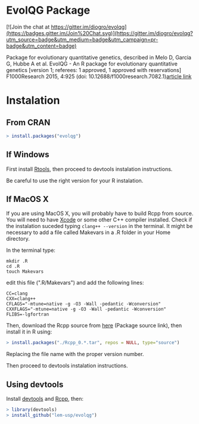 EvolQG Package
======================

[![Join the chat at https://gitter.im/diogro/evolqg](https://badges.gitter.im/Join%20Chat.svg)](https://gitter.im/diogro/evolqg?utm_source=badge&utm_medium=badge&utm_campaign=pr-badge&utm_content=badge)

Package for evolutionary quantitative genetics, described in Melo D, Garcia G, Hubbe A et al. EvolQG - An R package for evolutionary quantitative genetics [version 1; referees: 1 approved, 1 approved with reservations] F1000Research 2015, 4:925 (doi: 10.12688/f1000research.7082.1)[article link](http://f1000research.com/articles/4-925/v1)




Instalation
===========

From CRAN
---------

```R
> install.packages("evolqg")
```

If Windows
----------

First install [Rtools](http://cran.r-project.org/bin/windows/Rtools/), then proceed to devtools instalation instructions.

Be careful to use the right version for your R instalation.


If MacOS X
-----------

If you are using MacOS X, you will probably have to build Rcpp from source. 
You will need to have [Xcode](https://developer.apple.com/xcode/) or some other C++ compiler installed.
Check if the instalation suceded typing `clang++ --version` in the terminal. It might be necessary to add a file called Makevars in a .R folder in your Home directory.

In the terminal type:

```
mkdir .R
cd .R
touch Makevars
```

edit this file (".R/Makevars") and add the following lines:

```
CC=clang
CXX=clang++
CFLAGS="-mtune=native -g -O3 -Wall -pedantic -Wconversion"
CXXFLAGS="-mtune=native -g -O3 -Wall -pedantic -Wconversion"
FLIBS=-lgfortran
```


Then, download the Rcpp source from [here](http://cran.r-project.org/web/packages/Rcpp/index.html) (Package source link), then install it in R using:

```R
> install.packages("./Rcpp_0.*.tar", repos = NULL, type="source")
```

Replacing the file name with the proper version number.

Then proceed to devtools instalation instructions.

Using devtools
--------------

Install [devtools](http://www.rstudio.com/projects/devtools/) and [Rcpp](http://cran.r-project.org/web/packages/Rcpp/index.html), then:

```R
> library(devtools)
> install_github("lem-usp/evolqg")
```
